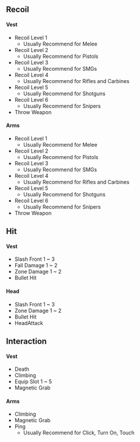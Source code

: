 ## Recoil

#### Vest

- Recoil Level 1
  - Usually Recommend for Melee
- Recoil Level 2
  - Usually Recommend for Pistols
- Recoil Level 3
  - Usually Recommend for SMGs
- Recoil Level 4
  - Usually Recommend for Rifles and Carbines
- Recoil Level 5
  - Usually Recommend for Shotguns
- Recoil Level 6
  - Usually Recommend for Snipers
- Throw Weapon

#### Arms

- Recoil Level 1
  - Usually Recommend for Melee
- Recoil Level 2
  - Usually Recommend for Pistols
- Recoil Level 3
  - Usually Recommend for SMGs
- Recoil Level 4
  - Usually Recommend for Rifles and Carbines
- Recoil Level 5
  - Usually Recommend for Shotguns
- Recoil Level 6
  - Usually Recommend for Snipers
- Throw Weapon



## Hit

#### Vest

- Slash Front 1 ~ 3
- Fall Damage 1 ~ 2
- Zone Damage 1 ~ 2
- Bullet Hit

#### Head

- Slash Front 1 ~ 3
- Zone Damage 1 ~ 2
- Bullet Hit
- HeadAttack



## Interaction

#### Vest

- Death
- Climbing
- Equip Slot 1 ~ 5
- Magnetic Grab

#### Arms

- Climbing
- Magnetic Grab
- Ping
  - Usually Recommend for Click, Turn On, Touch

